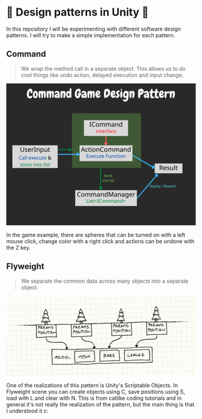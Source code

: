 # 👾 Design patterns in Unity 👾
In this repository I will be experimenting with different software design patterns. I will try to make a simple implementation for each pattern.

## Command

> We wrap the method call in a separate object.
> This allows us to do cool things like undo action,
> delayed execution and input change.

![Command pattern image](https://github.com/akihiko47/Design-Patterns/blob/main/images/command.png?raw=true)

In the game example, there are spheres that can be turned on with a left mouse click, change color with a right click and actions can be undone with the Z key.

## Flyweight

> We separate the common data across many objects into a separate object.

![Flyweight pattern image](https://github.com/akihiko47/Design-Patterns/blob/main/images/flyweight.png?raw=true)

One of the realizations of this pattern is Unity's Scriptable Objects. In Flyweight scene you can create objects using C, save positions using S, load with L and clear with N. This is from catlike coding tutorials and in general it's not really the realization of the pattern, but the main thing is that I understood it c: